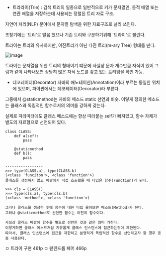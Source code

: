 - 트라라이(Trie) : 검색 트리의 일종으로 일반적으로 키가 문자열인, 동적 배열 또는 연관 배열을 저장하는데 사용되는 정렬된 트리 자료 구조.

자연어 처리(NLP) 분야에서 문자열 탐색을 위한 자료구조로 널리 쓰인다.

초창기에는 '트리'로 발음 했으나 기존 트리와 구분하기위해 '트라이'로 불린다.

트라이는 트리와 유사하지만, 이진트리가 아닌 다진 트리(m-ary Tree) 형태를 띤다.

![image](https://user-images.githubusercontent.com/62640332/146950556-fb7f0fe7-eb8d-4a83-bf63-1925a4e4ca75.png)

트라이는 문자열을 위한 트리의 형태이기 떄문에 사실상 문자 개수만큼 자식이 있어 그림과 같이 나타내보면 상당히 많은 자식 노드를 갖고 있는 트리임을 확인 가능.

- 데코레이터(Decorator)
자바의 애노테이션(Annotation)이라 부르는 동일한 위치에 있으며, 파이썬에서는 데코레이터(Decorator)라 부른다.

그중에서 @staticmethod는 자바의 메소드 static 선언과 비슷. 이렇게 정의한 메소드는 클래스와 독립적인 함수로서의 의미를 강하게 갖는다.

실제로 파라미터에도 클래스 메소드에는 항상 따라붙는 self가 빠져있고, 함수 자체가 별도의 자료형으로 선언되어 있다.
```
class CLASS:
    def a(sef):
        pass

    @staticmethod
    def b():
        pass

-----------------
>>> type(CLASS.a), type(CLASS.b)
(<class 'funciton'>, <class 'function'>)
클래스를 생성하지 않고 바깥에서 직접 호출했을 때 타입은 함수(Function)가 된다.

>>> cls = CLASS()
>>> type(cls.a), type(cls.b)
(<class 'method'>, <class 'function'>)

그러나 클래스를 생성한 후에 함수에 대한 타입 물어보면 메소드(Method)가 된다.
그러나 @staticmethod로 선언한 함수는 여전히 함수이다.

사실상 클래스 바깥에 함수를 별도로 선언한 것과 같은 의미 가진다.
이렇게하면 클래스 메소드처럼 자유롭게 클래스 인스턴스에 접근하는것이 제한된다.
따라서, 클래스 인스턴스에 접근을 제한하고 분명하게 독립적인 함수로 선언하고자 할 경우 종종 사용된다.
```






  

ㅁ 트라이 구현 461p
ㅁ 팬린드롭 페어 466p